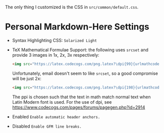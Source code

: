 The only thing I customized is the CSS in `src/common/default.css`.

# Personal Markdown-Here Settings

- Syntax Highlighting CSS: `Solarized Light`

- TeX Mathematical Formulae Support: the following uses `srcset` and provide 3 images in 1x, 2x, 3x respectively:

    ```html
    <img src="https://latex.codecogs.com/png.latex?\dpi{99}{urlmathcode}" srcset="https://latex.codecogs.com/png.latex?\dpi{99}{urlmathcode} 1x, https://latex.codecogs.com/png.latex?\dpi{198}{urlmathcode} 2x, https://latex.codecogs.com/png.latex?\dpi{297}{urlmathcode} 3x" alt="{mathcode}">
    ```

    Unfortunately, email doesn't seem to like `srcset`, so a good compromise will be just 2x:
    
    ```html
    <img src="https://latex.codecogs.com/png.latex?\dpi{198}{urlmathcode}" alt="{mathcode}" style="zoom: 50%">
    ```

    The ppi is chosen such that the text in math match normal text when Latin Modern font is used. For the use of dpi, see <https://www.codecogs.com/pages/forums/pagegen.php?id=2914>

- Enabled `Enable automatic header anchors.`

- Disabled `Enable GFM line breaks.`

